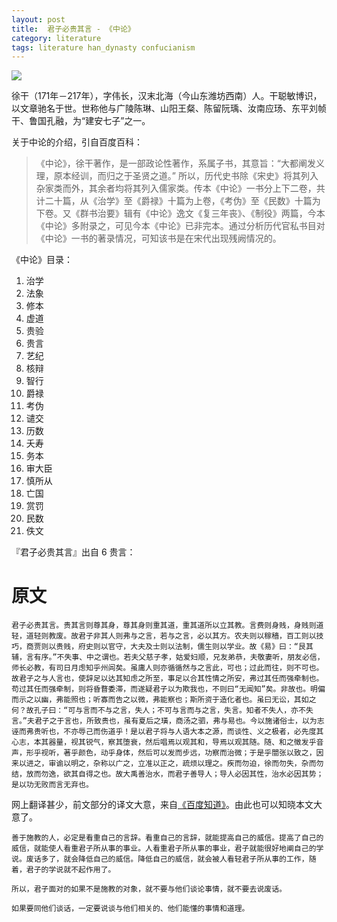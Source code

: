 ```yaml
---
layout: post
title:  君子必贵其言 - 《中论》
category: literature
tags: literature han_dynasty confucianism
---
```

![](https://cdn.kelu.org/blog/tags/literature.jpg)

徐干（171年－217年），字伟长，汉末北海（今山东潍坊西南）人。干聪敏博识，以文章驰名于世。世称他与广陵陈琳、山阳王粲、陈留阮瑀、汝南应玚、东平刘帧干、鲁国孔融，为“建安七子”之一。

关于中论的介绍，引自百度百科：

> 《中论》，徐干著作，是一部政论性著作，系属子书，其意旨：“大都阐发义理，原本经训，而归之于圣贤之道。” 所以，历代史书除《宋史》将其列入杂家类而外，其余者均将其列入儒家类。传本《中论》一书分上下二卷，共计二十篇，从《治学》至《爵禄》十篇为上卷，《考伪》至《民数》十篇为下卷。又《群书治要》辑有《中论》逸文《复三年丧》、《制役》两篇，今本《中论》多附录之，可见今本《中论》已非完本。通过分析历代官私书目对《中论》一书的著录情况，可知该书是在宋代出现残阙情况的。



《中论》目录：
1. 治学 
2. 法象 
3. 修本 
4. 虚道 
5. 贵验 
6. 贵言 
7. 艺纪 
8. 核辩 
9. 智行 
10. 爵禄 
11. 考伪 
12. 谴交 
13. 历数 
14. 夭寿 
15. 务本 
16. 审大臣 
17. 慎所从 
18. 亡国 
19. 赏罚 
20. 民数 
21. 佚文 

『君子必贵其言』出自 6 贵言：

# 原文

	君子必贵其言。贵其言则尊其身，尊其身则重其道，重其道所以立其教。言费则身贱，身贱则道轻，道轻则教废。故君子非其人则弗与之言，若与之言，必以其方。农夫则以稼穑，百工则以技巧，商贾则以贵贱，府史则以官守，大夫及士则以法制，儒生则以学业。故《易》曰：“艮其辅，言有序。”不失事、中之谓也。若夫父慈子孝，姑爱妇顺，兄友弟恭，夫敬妻听，朋友必信，师长必教，有司日月虑知乎州闾矣。虽庸人则亦循循然与之言此，可也；过此而往，则不可也。故君子之与人言也，使辞足以达其知虑之所至，事足以合其性情之所安，弗过其任而强牵制也。苟过其任而强牵制，则将昏瞀委滞，而遂疑君子以为欺我也，不则曰“无闻知”矣。非故也。明偏而示之以幽，弗能照也；听寡而告之以微，弗能察也；斯所资于造化者也。虽曰无讼，其如之何？故孔子曰：“可与言而不与之言，失人；不可与言而与之言，失言。知者不失人，亦不失言。”夫君子之于言也，所致贵也，虽有夏后之璜，商汤之驷，弗与易也。今以施诸俗士，以为志诬而弗贵听也，不亦辱己而伤道乎！是以君子将与人语大本之源，而谈性、义之极者，必先度其心志，本其器量，视其锐气，察其堕衰，然后唱焉以观其和，导焉以观其随。随、和之徵发乎音声，形乎视听，著乎颜色，动乎身体，然后可以发而步远，功察而治微；于是乎闓张以致之，因来以进之，审谕以明之，杂称以广之，立准以正之，疏烦以理之。疾而勿迫，徐而勿失，杂而勿结，放而勿逸，欲其自得之也。故大禹善治水，而君子善导人；导人必因其性，治水必因其势；是以功无败而言无弃也。


网上翻译甚少，前文部分的译文大意，来自[《百度知道》](https://zhidao.baidu.com/question/986935914784266419.html)。由此也可以知晓本文大意了。

	善于施教的人，必定是看重自己的言辞。看重自己的言辞，就能提高自己的威信。提高了自己的威信，就能使人看重君子所从事的事业。人看重君子所从事的事业，君子就能很好地阐自己的学说。废话多了，就会降低自己的威信。降低自己的威信，就会被人看轻君子所从事的工作，随着，君子的学说就不起作用了。

	所以，君子面对的如果不是施教的对象，就不要与他们谈论事情，就不要去说废话。

	如果要同他们谈话，一定要说谈与他们相关的、他们能懂的事情和道理。
